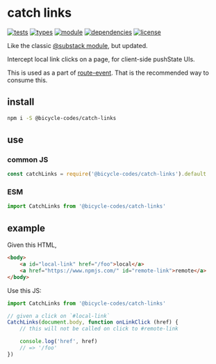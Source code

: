 # catch links
[![tests](https://github.com/bicycle-codes/catch-links/actions/workflows/nodejs.yml/badge.svg)](https://github.com/bicycle-codes/catch-links/actions/workflows/nodejs.yml)
[![types](https://img.shields.io/npm/types/@bicycle-codes/catch-links?style=flat-square)](README.md)
[![module](https://img.shields.io/badge/module-ESM%2FCJS-blue?style=flat-square)](README.md)
[![dependencies](https://img.shields.io/badge/dependencies-zero-brightgreen.svg?style=flat-square)](package.json)
[![license](https://img.shields.io/badge/license-MIT-brightgreen.svg?style=flat-square)](LICENSE)

Like the classic [@substack module](https://www.npmjs.com/package/catch-links), but updated.

Intercept local link clicks on a page, for client-side pushState UIs.

This is used as a part of [route-event](https://github.com/bicycle-codes/route-event). That is the recommended way to consume this.

## install
```sh
npm i -S @bicycle-codes/catch-links
```

## use

### common JS
```js
const catchLinks = require('@bicycle-codes/catch-links').default
```

### ESM
```js
import CatchLinks from '@bicycle-codes/catch-links'
```

## example

Given this HTML,
```html
<body>
    <a id="local-link" href="/foo">local</a>
    <a href="https://www.npmjs.com/" id="remote-link">remote</a>
</body>
```

Use this JS:
```js
import CatchLinks from '@bicycle-codes/catch-links'

// given a click on `#local-link`
CatchLinks(document.body, function onLinkClick (href) {
    // this will not be called on click to #remote-link

    console.log('href', href)
    // => '/foo'
})
```
